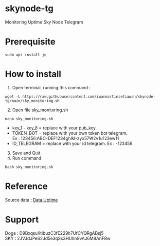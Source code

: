 # skynode-tg
Monitoring Uptime Sky Node Telegram

# Prerequisite
```
sudo apt install jq
```

# How to install
1. Open terminal, running this command : 
```
wget -L https://raw.githubusercontent.com/iwanmartinsetiawan/skynode-tg/main/sky_monitoring.sh
```
2. Open file sky_monitoring.sh
```
nano sky_monitoring.sh
```
  - key_1 - key_8 = replace with your pub_key.
  - TOKEN_BOT = replace with your own token bot telegram.  
    Ex : 123456:ABC-DEF1234ghIkl-zyx57W2v1u123ew11
  - ID_TELEGRAM = replace with your id telegram.
    Ex : -123456
    
3. Save and Quit
4. Run command 
```
bash sky_monitoring.sh
```

# Reference
Source data : [Data Uptime](http://ut.skywire.skycoin.com/uptimes)

# Support 
Doge : D9BxqsuKtibuzC3fE229h7UfCYQRgABsj5  
SKY  : 2JVJdJPeS2Jd5e3qSs3HUhn9vAJ6M8AnFBw

